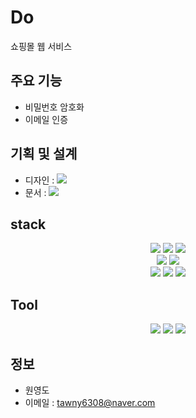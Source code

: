 # Do
쇼핑몰 웹 서비스

## 주요 기능
- 비밀번호 암호화
- 이메일 인증

## 기획 및 설계
- 디자인 : <img src="https://img.shields.io/badge/Figma-F24E1E?style=flat&logo=Figma&logoColor=white"/>
- 문서 : <img src="https://img.shields.io/badge/Google Sheets-34A853?style=flat&logo=Google-Sheets&logoColor=white"/>

## stack
<div align="center">
	<img src="https://img.shields.io/badge/Spring%20Boot-%236DB33F?style=flat&logo=Spring%20Boot&logoColor=white"/>
	<img src="https://img.shields.io/badge/Java-%23007396?style=flat&logo=java&logoColor=white"/>
	<img src="https://img.shields.io/badge/MySQL-%234479A1?style=flat&logo=MySQL&logoColor=white"/> <br>
	<img src="https://img.shields.io/badge/JSTL-%234169E1?style=flat&logo=jsp&logoColor=white"/>
	<img src="https://img.shields.io/badge/AWS-%23FF9900?style=flat&logo=Amazon%20AWS&logoColor=white" /> <br>
	<img src="https://img.shields.io/badge/HTML-%23E34F26?style=flat&logo=HTML5&logoColor=E9FFEE" />
	<img src="https://img.shields.io/badge/CSS-%231572B6?style=flat&logo=CSS3&logoColor=E9FFEE"/>
	<img src="https://img.shields.io/badge/JavaScript-%23F7DF1E?style=social-square&amp;label=%20&amp;logocolor=F7DF1E&amp;link=https%3A%2F%2Fdeveloper.mozilla.org%2Fen-US%2Fdocs%2FLearn%2FFront-end_web_developer" />
</div>

## Tool
<div align="center">
	<img src="https://img.shields.io/badge/Eclipse IDE-purple?style=flat&logo=Eclipse-IDE&logoColor=white"/>
	<img src="https://img.shields.io/badge/GitHub-black?style=flat&logo=GitHub&logoColor=white"/>
	<img src="https://img.shields.io/badge/Tomcat-red?style=flat&logo=Apache-Tomcat&logoColor=white"/> 
</div>

## 정보 
- 원영도
- 이메일 : tawny6308@naver.com



